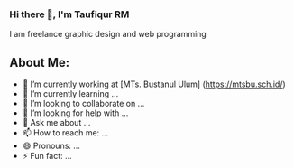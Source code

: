 ### Hi there 👋, I'm Taufiqur RM
I am freelance graphic design and web programming

## About Me:
- 🔭 I’m currently working at [MTs. Bustanul Ulum] (https://mtsbu.sch.id/)
- 🌱 I’m currently learning ...
- 👯 I’m looking to collaborate on ...
- 🤔 I’m looking for help with ...
- 💬 Ask me about ...
- 📫 How to reach me: ...
- 😄 Pronouns: ...
- ⚡ Fun fact: ...
